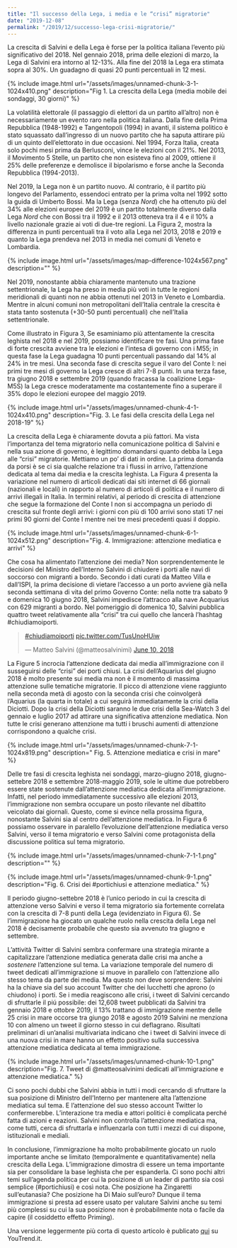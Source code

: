```yaml
---
title: "Il successo della Lega, i media e le “crisi” migratorie"
date: "2019-12-08"
permalink: "/2019/12/successo-lega-crisi-migratorie/"
---
```


La crescita di Salvini e della Lega è forse per la politica italiana l’evento più significativo del 2018. Nel gennaio 2018, prima delle elezioni di marzo, la Lega di Salvini era intorno al 12-13%. Alla fine del 2018 la Lega era stimata sopra al 30%. Un guadagno di quasi 20 punti percentuali in 12 mesi.

{% include image.html url="/assets/images/unnamed-chunk-3-1-1024x410.png" description="Fig 1. La crescita della Lega (media mobile dei sondaggi, 30 giorni)" %}

La volatilità elettorale (il passaggio di elettori da un partito all’altro) non è necessariamente un evento raro nella politica italiana. Dalla fine della Prima Repubblica (1948-1992) e Tangentopoli (1994) in avanti, il sistema politico è stato squassato dall’ingresso di un nuovo partito che ha saputa attirare più di un quinto dell’elettorato in due occasioni. Nel 1994, Forza Italia, creata solo pochi mesi prima da Berlusconi, vince le elezioni con il 21%. Nel 2013, il Movimento 5 Stelle, un partito che non esisteva fino al 2009, ottiene il 25% delle preferenze e demolisce il bipolarismo e forse anche la Seconda Repubblica (1994-2013).

Nel 2019, la Lega non è un partito nuovo. Al contrario, è il partito più longevo del Parlamento, essendoci entrato per la prima volta nel 1992 sotto la guida di Umberto Bossi. Ma la Lega (senza _Nord_) che ha ottenuto più del 34% alle elezioni europee del 2019 è un partito totalmente diverso dalla Lega _Nord_ che con Bossi tra il 1992 e il 2013 otteneva tra il 4 e il 10% a livello nazionale grazie ai voti di due-tre regioni. La Figura 2, mostra la differenza in punti percentuali tra il voto alla Lega nel 2013, 2018 e 2019 e quanto la Lega prendeva nel 2013 in media nei comuni di Veneto e Lombardia.


{% include image.html url="/assets/images/map-difference-1024x567.png" description="" %}

Nel 2019, nonostante abbia chiaramente mantenuto una trazione settentrionale, la Lega ha preso in media più voti in tutte le regioni meridionali di quanti non ne abbia ottenuti nel 2013 in Veneto e Lombardia. Mentre in alcuni comuni non metropolitani dell’Italia centrale la crescita è stata tanto sostenuta (+30-50 punti percentuali) che nell’Italia settentrionale.

Come illustrato in Figura 3, Se esaminiamo più attentamente la crescita leghista nel 2018 e nel 2019, possiamo identificare tre fasi. Una prima fase di forte crescita avviene tra le elezioni e l’intesa di governo con i M55; in questa fase la Lega guadagna 10 punti percentuali passando dal 14% al 24% in tre mesi. Una seconda fase di crescita segue il varo del Conte I: nei primi tre mesi di governo la Lega cresce di altri 7-8 punti. In una terza fase, tra giugno 2018 e settembre 2019 (quando fracassa la coalizione Lega-M5S) la Lega cresce moderatamente ma costantemente fino a superare il 35% dopo le elezioni europee del maggio 2019.

{% include image.html url="/assets/images/unnamed-chunk-4-1-1024x410.png" description="Fig. 3. Le fasi della crescita della Lega nel 2018-19" %}

La crescita della Lega è chiaramente dovuta a più fattori. Ma vista l’importanza del tema migratorio nella comunicazione politica di Salvini e nella sua azione di governo, è legittimo domandarsi quanto debba la Lega alle “crisi” migratorie. Mettiamo un po’ di dati in ordine. La prima domanda da porsi è se ci sia qualche relazione tra i flussi in arrivo, l’attenzione dedicata al tema dai media e la crescita leghista. La Figura 4 presenta la variazione nel numero di articoli dedicati dai siti internet di 66 giornali (nazionali e locali) in rapporto al numero di articoli di politica e il numero di arrivi illegali in Italia. In termini relativi, al periodo di crescita di attenzione che segue la formazione del Conte I non si accompagna un periodo di crescita sul fronte degli arrivi: i giorni con più di 100 arrivi sono stati 17 nei primi 90 giorni del Conte I mentre nei tre mesi precedenti quasi il doppio.

{% include image.html url="/assets/images/unnamed-chunk-6-1-1024x512.png" description="Fig. 4. Immigrazione: attenzione mediatica e arrivi" %}

Che cosa ha alimentato l’attenzione dei media? Non sorprendentemente le decisioni del Ministro dell’Interno Salvini di chiudere i porti alle navi di soccorso con migranti a bordo. Secondo i dati curati da Matteo Villa e dall’ISPI, la prima decisione di vietare l’accesso a un porto avviene già nella seconda settimana di vita del primo Governo Conte: nella notte tra sabato 9 e domenica 10 giugno 2018, Salvini impedisce l’attracco alla nave Acquarius con 629 migranti a bordo. Nel pomeriggio di domenica 10, Salvini pubblica quattro tweet relativamente alla “crisi” tra cui quello che lancerà l’hashtag #chiudiamoiporti.

<blockquote class="twitter-tweet"><p dir="ltr" lang="und"><a href="https://twitter.com/hashtag/chiudiamoiporti?src=hash&amp;ref_src=twsrc%5Etfw">#chiudiamoiporti</a> <a href="https://t.co/TusUnoHUiw">pic.twitter.com/TusUnoHUiw</a></p>— Matteo Salvini (<span class="citation">@matteosalvinimi</span>) <a href="https://twitter.com/matteosalvinimi/status/1005860118959882241?ref_src=twsrc%5Etfw">June 10, 2018</a></blockquote>
<script async src="https://platform.twitter.com/widgets.js" charset="utf-8"></script>

La Figure 5 incrocia l’attenzione dedicata dai media all’immigrazione con il susseguirsi delle “crisi” dei porti chiusi. La crisi dell’Aquarius del giugno 2018 è molto presente sui media ma non è il momento di massima attenzione sulle tematiche migratorie. Il picco di attenzione viene raggiunto nella seconda metà di agosto con la seconda crisi che coinvolgerà l’Aquarius (la quarta in totale) a cui seguirà immediatamente la crisi della Diciotti. Dopo la crisi della Diciotti saranno le due crisi della Sea-Watch 3 del gennaio e luglio 2017 ad attirare una significativa attenzione mediatica. Non tutte le crisi generano attenzione ma tutti i bruschi aumenti di attenzione corrispondono a qualche crisi.

{% include image.html url="/assets/images/unnamed-chunk-7-1-1024x819.png" description=" Fig. 5. Attenzione mediatica e crisi in mare" %}

Delle tre fasi di crescita leghista nei sondaggi, marzo-giugno 2018, giugno-settebre 2018 e settembre 2018-maggio 2019, sole le ultime due potrebbero essere state sostenute dall’attenzione mediatica dedicata all’immigrazione. Infatti, nel periodo immediatamente successivo alle elezioni 2013, l’immigrazione non sembra occupare un posto rilevante nel dibattito veicolato dai giornali. Questo, come si evince nella prossima figura, nonostante Salvini sia al centro dell’attenzione mediatica. In Figura 6 possiamo osservare in paralello l’evoluzione dell’attenzione mediatica verso Salvini, verso il tema migratorio e verso Salvini come protagonista della discussione politica sul tema migratorio.

{% include image.html url="/assets/images/unnamed-chunk-7-1-1.png" description="" %}

{% include image.html url="/assets/images/unnamed-chunk-9-1.png" description="Fig. 6. Crisi dei #portichiusi e attenzione mediatica." %}

Il periodo giugno-settebre 2018 è l’unico periodo in cui la crescita di attenzione verso Salvini e verso il tema migratorio sia fortemente correlata con la crescita di 7-8 punti della Lega (evidenziato in Figura 6). Se l’immigrazione ha giocato un qualche ruolo nella crescita della Lega nel 2018 è decisamente probabile che questo sia avvenuto tra giugno e settembre.

L’attività Twitter di Salvini sembra confermare una strategia mirante a capitalizzare l’attenzione mediatica generata dalle crisi ma anche a _sostenere_ l’attenzione sul tema. La variazione temporale del numero di tweet dedicati all’immigrazione si muove in parallelo con l’attenzione allo stesso tema da parte dei media. Ma questo non deve sorprendere: Salvini ha la chiave sia del suo account Twitter che dei lucchetti che aprono (o chiudono) i porti. Se i media reagiscono alle crisi, i tweet di Salvini cercando di sfruttarle il piú possibile: dei 12,608 tweet pubblicati da Salvini tra gennaio 2018 e ottobre 2019, il 13% trattano di immigrazione mentre delle 25 crisi in mare occorse tra giungo 2018 e agosto 2019 Salvini ne menziona 10 con almeno un tweet il giorno stesso in cui deflagrano. Risultati preliminari di un’analisi multivariata indicano che i tweet di Salvini invece di una nuova crisi in mare hanno un effetto positivo sulla successiva attenzione mediatica dedicata al tema immigrazione.

{% include image.html url="/assets/images/unnamed-chunk-10-1.png" description="Fig. 7. Tweet di @matteosalvinimi dedicati all’immigrazione e attenzione mediatica." %}

Ci sono pochi dubbi che Salvini abbia in tutti i modi cercando di sfruttare la sua posizione di Ministro dell’Interno per mantenere alta l’attenzione mediatica sul tema. E l’attenzione del suo stesso account Twitter lo confermerebbe. L’interazione tra media e attori politici è complicata perché fatta di azioni e reazioni. Salvini non controlla l’attenzione mediatica ma, come tutti, cerca di sfruttarla e influenzarla con tutti i mezzi di cui dispone, istituzionali e mediali.

In conclusione, l’immigrazione ha molto probabilmente giocato un ruolo importante anche se limitato (temporalmente e quantitativamente) nella crescita della Lega. L’immigrazione dimostra di essere un tema importante sia per consolidare la base leghista che per espanderla. Ci sono pochi altri temi sull’agenda politica per cui la posizione di un leader di partito sia così semplice (#portichiusi) e così nota. Che posizione ha Zingaretti sull’eutanasia? Che posizione ha Di Maio sull’euro? Dunque il tema immigrazione si presta ad essere usato per valutare Salvini anche su temi più complessi su cui la sua posizione non è probabilmente nota o facile da capire (il cosiddetto effetto Priming).

Una versione leggermente più corta di questo articolo è publicato [qui](https://www.youtrend.it/2019/11/06/il-successo-della-lega-i-media-e-le-crisi-migratorie/) su YouTrend.it.
